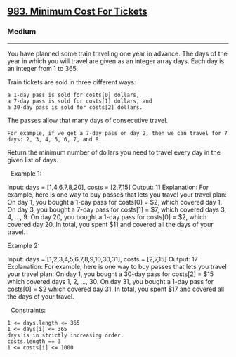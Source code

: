 <h2><a href="https://leetcode.com/problems/minimum-cost-for-tickets/">983. Minimum Cost For Tickets</a></h2><h3>Medium</h3><hr>You have planned some train traveling one year in advance. The days of the year in which you will travel are given as an integer array days. Each day is an integer from 1 to 365.

Train tickets are sold in three different ways:


	a 1-day pass is sold for costs[0] dollars,
	a 7-day pass is sold for costs[1] dollars, and
	a 30-day pass is sold for costs[2] dollars.


The passes allow that many days of consecutive travel.


	For example, if we get a 7-day pass on day 2, then we can travel for 7 days: 2, 3, 4, 5, 6, 7, and 8.


Return the minimum number of dollars you need to travel every day in the given list of days.

 
Example 1:

Input: days = [1,4,6,7,8,20], costs = [2,7,15]
Output: 11
Explanation: For example, here is one way to buy passes that lets you travel your travel plan:
On day 1, you bought a 1-day pass for costs[0] = $2, which covered day 1.
On day 3, you bought a 7-day pass for costs[1] = $7, which covered days 3, 4, ..., 9.
On day 20, you bought a 1-day pass for costs[0] = $2, which covered day 20.
In total, you spent $11 and covered all the days of your travel.


Example 2:

Input: days = [1,2,3,4,5,6,7,8,9,10,30,31], costs = [2,7,15]
Output: 17
Explanation: For example, here is one way to buy passes that lets you travel your travel plan:
On day 1, you bought a 30-day pass for costs[2] = $15 which covered days 1, 2, ..., 30.
On day 31, you bought a 1-day pass for costs[0] = $2 which covered day 31.
In total, you spent $17 and covered all the days of your travel.


 
Constraints:


	1 <= days.length <= 365
	1 <= days[i] <= 365
	days is in strictly increasing order.
	costs.length == 3
	1 <= costs[i] <= 1000


